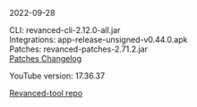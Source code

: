 2022-09-28
  
CLI: revanced-cli-2.12.0-all.jar  
Integrations: app-release-unsigned-v0.44.0.apk  
Patches: revanced-patches-2.71.2.jar  
[Patches Changelog](https://github.com/revanced/revanced-patches/releases/tag/v2.71.2)  

YouTube version: 17.36.37

[Revanced-tool repo](https://github.com/Kingsmanvn-Official/Revanced-tool)
